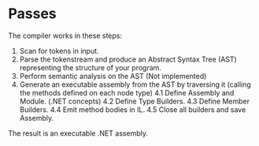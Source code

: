 Passes
==

The compiler works in these steps:

1. Scan for tokens in input.
2. Parse the tokenstream and produce an Abstract Syntax Tree (AST) representing the structure of your program.
3. Perform semantic analysis on the AST (Not implemented)
4. Generate an executable assembly from the AST by traversing it (calling the methods defined on each node type)
    4.1 Define Assembly and Module. (.NET concepts)
    4.2 Define Type Builders.
    4.3 Define Member Builders.
    4.4 Emit method bodies in IL.
    4.5 Close all builders and save Assembly.
    
The result is an executable .NET assembly.